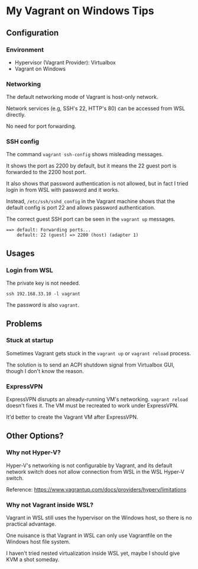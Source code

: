 # My Vagrant on Windows Tips

## Configuration

### Environment

* Hypervisor (Vagrant Provider): Virtualbox
* Vagrant on Windows

### Networking

The default networking mode of Vagrant is host-only network.

Network services (e.g, SSH's 22, HTTP's 80) can be accessed from WSL directly.

No need for port forwarding.

### SSH config

The command `vagrant ssh-config` shows misleading messages.

It shows the port as 2200 by default, but it means the 22 guest port is forwarded to the 2200 host port.

It also shows that password authentication is not allowed, but in fact I tried login in from WSL with password and it works.

Instead, `/etc/ssh/sshd_config` in the Vagrant machine shows that the default config is port 22 and allows password authentication.

The correct guest SSH port can be seen in the `vagrant up` messages.

```
==> default: Forwarding ports...
    default: 22 (guest) => 2200 (host) (adapter 1)
```

## Usages

### Login from WSL

The private key is not needed.

```
ssh 192.168.33.10 -l vagrant
```

The password is also `vagrant`.

## Problems

### Stuck at startup

Sometimes Vagrant gets stuck in the `vagrant up` or `vagrant reload` process.

The solution is to send an ACPI shutdown signal from Virtualbox GUI, though I don't know the reason.

### ExpressVPN

ExpressVPN disrupts an already-running VM's networking. `vagrant reload` doesn't fixes it. The VM must be recreated to work under ExpressVPN.

It'd better to create the Vagrant VM after ExpressVPN.

## Other Options?

### Why not Hyper-V?

Hyper-V's networking is not configurable by Vagrant, and its default network switch does not allow connection from WSL in the WSL Hyper-V switch.

Reference:
https://www.vagrantup.com/docs/providers/hyperv/limitations

### Why not Vagrant inside WSL?

Vagrant in WSL still uses the hypervisor on the Windows host, so there is no practical advantage.

One nuisance is that Vagrant in WSL can only use Vagrantfile on the Windows host file system.

I haven't tried nested virtualization inside WSL yet, maybe I should give KVM a shot someday.
